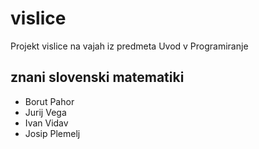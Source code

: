 # vislice
Projekt vislice na vajah iz predmeta Uvod v Programiranje

## znani slovenski matematiki
- Borut Pahor
- Jurij Vega
- Ivan Vidav
- Josip Plemelj
